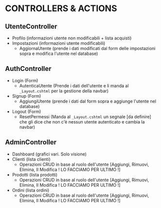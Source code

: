# CONTROLLERS & ACTIONS

## UtenteController

- Profilo (informazioni utente non modificabili + lista acquisti)
- Impostazioni (informazioni utente modificabili)
    - AggiornaUtente (prende i dati modificati dal form delle impostazioni sopra e modifica l'utente nel database)

## AuthController

- Login (Form)
    - AutenticaUtente (Prende i dati dell'utente e li manda al `_Layout.cshtml` per la gestione della navbar)
- Signup (Form)
    - AggiungiUtente (prende i dati dal form sopra e aggiunge l'utente nel database)
- Logout (Form)
    - ResetPermessi (Manda al `_Layout.cshtml` un segnale [da definire] che gli dice che non c'è nessun utente
      autenticato e cambia la navbar)

## AdminController

- Dashboard (grafici vari. Solo visione)
- Clienti (lista clienti)
    - Operazioni CRUD in base al ruolo dell'utente [Aggiungi, Rimuovi, Elimina, Il Modifica ! LO FACCIAMO PER ULTIMO !]
- Prodotti (lista prodotti)
    - Operazioni CRUD in base al ruolo dell'utente [Aggiungi, Rimuovi, Elimina, Il Modifica ! LO FACCIAMO PER ULTIMO !]
- Ordini (lista ordini)
    - Operazioni CRUD in base al ruolo dell'utente [Aggiungi, Rimuovi, Elimina, Il Modifica ! LO FACCIAMO PER ULTIMO !]

